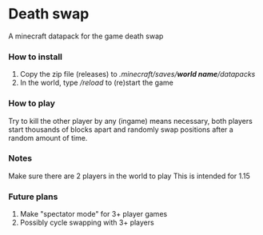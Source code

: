 # Death swap
A minecraft datapack for the game death swap

### How to install
1. Copy the zip file (releases) to _.minecraft/saves/**world name**/datapacks_
2. In the world, type _/reload_ to (re)start the game

### How to play
Try to kill the other player by any (ingame) means necessary, both players start thousands of blocks apart and randomly swap positions after a random amount of time.

### Notes
Make sure there are 2 players in the world to play
This is intended for 1.15

### Future plans
1. Make "spectator mode" for 3+ player games
2. Possibly cycle swapping with 3+ players
